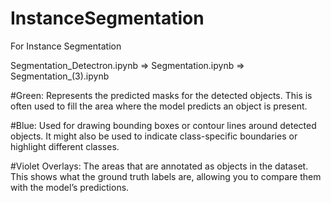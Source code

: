 # InstanceSegmentation
For Instance Segmentation

Segmentation_Detectron.ipynb => Segmentation.ipynb => Segmentation_(3).ipynb


#Green: Represents the predicted masks for the detected objects. This is often used to fill the area where the model predicts an object is present.


#Blue: Used for drawing bounding boxes or contour lines around detected objects. It might also be used to indicate class-specific boundaries or highlight different classes.


#Violet Overlays: The areas that are annotated as objects in the dataset. This shows what the ground truth labels are, allowing you to compare them with the model’s predictions.
